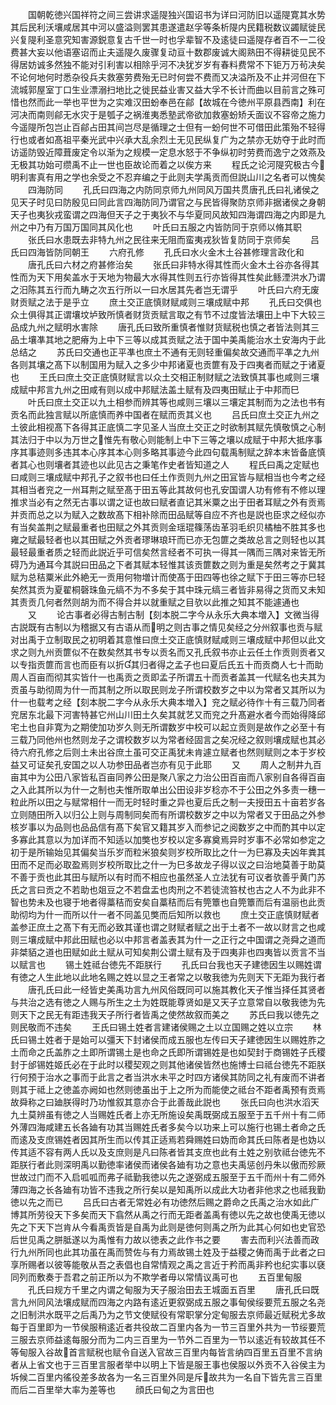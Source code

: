 <!-- { "loadSidebar": true } -->
　　国朝乾徳兴国祥符之间三尝讲求遥隄独兴国诏书为详曰河防旧以遥隄寛其水势其后民利沃壤咸居其中河以盛溢则罢其患遂遣赵孚等条析隄内民籍税数议蠲赋徙民兴复隄利圣意究知害源鋭意复古千世一时也孚辈智不及逺徒曰遥隄存者百不一二役费甚大妄以他语塞诏而止夫遥隄久废骤复动亘十数郡废诚大阁熟田不得耕徙见民不得居妨诚多然独不能对引利害以相除乎河不决犹岁岁有春料费常不下钜万万茍决矣不论何地何时悉杂役兵夫救塞劳费殆无已时何尝不费而又决溢所及不止并河但在下流城郭屋室丁口生业漂溺扫地比之徙民益业害又益大孚不长计而曲以目前言之殊可惜也然而此一举也平世为之实难汉田蚡奉邑在鄃【故城在今徳州平原县西南】利在河决而南则鄃无水灾于是瓠子之祸淮夷悉塾武帝欲加救塞蚡矫夭面议不容帝之施力今遥隄所包岂止百鄃占田其间岂尽是循理之士但有一蚡何世不可借田此策殆不轻得行也或者如髙祖平秦光武中兴承大乱余烈土无见民纵复广为之禁亦无妨夺于此时而访遥防毁近障葺废定令以渐为之规模一定息水怒于不争纵初时劳费而逸宁之效燕及无极其功始可缵禹不止一世也臣故论而着之以俟方来
　　程氏之论河隄究极古今明利害真有用之学也余受之不忍弃编之于此则夫学禹贡而但説山川之名者可以愧矣
　　四海防同
　　孔氏曰四海之内防同京师九州同风万国共贯唐孔氏曰礼诸侯之见天子时见曰防殷见曰同此言四海防同乃谓官之与民皆得聚防京师非据诸侯之身朝天子也夷狄戎蛮谓之四海但天子之于夷狄不与华夏同风故知四海谓四海之内即是九州之中乃有万国万国同其风化也
　　叶氏曰五服之内皆防同于京师以脩其职
　　张氏曰水患既去非特九州之民往来无阻而蛮夷戎狄皆复防同于京师矣
　　吕氏曰四海皆防同朝王
　　六府孔修
　　孔氏曰水火金木土谷甚修理言政化和
　　唐孔氏曰六材之府甚修治矣
　　张氏曰非特水得其性而火金木土谷亦各得其性而为天下用矣盖水于天地为物最大水得其性则五行亦皆得其性矣此鲧湮洪水乃谓之汨陈其五行而九畴之次五行所以一曰水居其先者岂无谓乎
　　叶氏曰六府无废财贡赋之法于是乎立
　　庶土交正底慎财赋咸则三壤成赋中邦
　　孔氏曰交俱也众土俱得其正谓壤坟垆致所慎者财货贡赋言取之有节不过度皆法壤田上中下大较三品成九州之赋明水害除
　　唐孔氏曰致所重慎者惟财货赋税也慎之者皆法则其三品土壤凖其地之肥瘠为上中下三等以成其贡赋之法于国中美禹能治水土安海内于此总结之
　　苏氏曰交通也正平凖也庶土不通有无则轻重偏矣故交通而平凖之九州各则其壤之髙下以制国用为赋入之多少中邦诸夏也贡篚有及于四夷者而赋之于诸夏也
　　王氏曰庶土交正底慎财赋言以众土交相正制财赋之法致慎其事也咸则三壤成赋中邦言九州之田咸有则以成中邦赋法盖土赋有及四夷田赋止于中邦而巳
　　叶氏曰庶土交正以九土相参而辨其等也咸则三壤以三壤定其制而为之法也书有贡名而此独言赋以所底慎而养中国者在赋而贡其义也
　　吕氏曰庶土交正九州之土彼此相视髙下各得其正底慎二字见圣人当庶土交正之时欲制其赋先慎敬慎之心制其法归于中以为万世之惟先有敬心则能制上中下三等之壤以成赋于中邦大抵序事序其事迹则多违其本心序其本心则多略其事迹今此四句载禹制赋之辞本末皆备底慎者其心也则壤者其迹也以此见古之秉笔作史者皆知道之人
　　程氏曰禹之定赋也曰咸则三壤成赋中邦孔子之叙书也曰任土作贡则九州之田冝皆与赋相当也今考之经其相当者兖之一州耳荆之赋至髙于田五等此其故何也孔安国谓人功有修有不修以理推求当必有之然无古事以谓之证也故曰赋者直记其米粟之出于田者耳赋之外有贡焉并贡而总之以为赋入之数故髙下相补除而田品赋等自应不齐也是説也臣求之经似亦有当矣盖荆之赋最重者也田赋之外其贡则金瑶琨篠荡齿革羽毛织贝橘柚不胜其多也雍之赋最轻者也以其田赋之外贡者璆琳琅玕而已亦无包篚之类故总言之则轻也以其最轻最重者质之轻而此説近乎可信矣然言经者不可执一得其一隅而三隅对来皆无所碍乃为通耳今其説曰田品之下者其赋本轻惟其该贡篚数之则为重是矣然考之于冀其赋为总秸粟米此外絶无一贡用何物増计而使髙于田四等也徐之赋下于田三等亦巳轻矣然其贡为夏翟桐磬珠鱼元缟不为不多矣于其中珠元缟三者皆非易得之货而又未知其责贡几何者然则胡为而不得合并以就重赋之目欤以此推之知其不能遽通也
　　又
　　论古事者必得古制古制【刻本脱二字今从永乐大典本増入】文微当得古説既有古制以为稽据又有古语从而明之则古事之情见矣经之分州叙事也贡与赋对出禹于立制取民之初明着其意惟曰庶土交正底慎财赋咸则三壤成赋中邦但以此文求之则九州贡篚似不在数矣然其书专以贡名而又孔氏叙书亦止云任土作贡则贡者又以专指贡篚而言也而臣有以折其归者得之孟子也曰夏后氏五十而贡商人七十而助周人百亩而彻其实皆什一也禹贡之贡即孟子所谓五十而贡者盖其一代赋名也夫其为贡虽与助彻周为什一而其制之所以取民则龙子所谓校数岁之中以为常者又其所以为什一也载考之经【刻本脱二字今从永乐大典本増入】兖之赋必待作十有三载乃同者兖居东北最下河害特甚它州山川田土久矣其就艺又而兖之升髙避水者今而始得降邱宅土也自非寛为之期使加功岁久则无所谓数岁中校可以起立贡则是故作之必至十有三载乃同他州也然则龙子之谓校数岁以为常者经固言之矣况经之叙则壤成赋也其必待六府孔修之后则土未出谷庶土虽可交正禹犹未肯遽立赋者也然则赋则之本于岁校益又可证矣孔安国之以人功参田品者岂亦有见于此耶
　　又
　　周人之制井九百亩其中为公田八家皆私百亩同养公田是聚八家之力治公田百亩而八家别自各得百亩之入此其所以为什一之制也夫惟所取单出公田设非岁稔亦不于公田之外多责一穗一粒此所以田之与赋常相什一而无时轻时重之异也夏后氏之制一夫授田五十亩若岁各立则随田所入以归公上则与周制同矣而有所谓校数岁之中以为常者又于田品之外参核岁事以为品则也品品信有髙下矣官又籍其岁入而参记之阅数岁之中而酌其中以定多寡此其意以为加详而不知适以加獘也岁校以定多寡奠焉异时岁事不必常如参定之初于是所输始见其偏矣当乐岁而粒米狼矣则岁校所取比之什一为巳寡及夫凶年粪其田而不足而必取盈焉则岁校所取比之什一为巳多故龙子得以议之曰治地莫善于助莫不善于贡也此其田与赋所以有时而不相应也虽然圣人立法犹有可议者欤善乎黄门苏氏之言曰贡之不若助也爼豆之不若盘盂也肉刑之不若徒流笞杖也古之人不为此非不智也势未及也寝于地者得藁秸而安矣自藁秸而后有筦簟也自筦簟而后有温丽也此贡助彻均为什一而所以什一者不同盖见獘而后知所以救也
　　庶土交正底慎财赋者盖参正庶土之髙下有无而必致其谨也谓之财赋者赋之出于土者不一故以财言之也咸则三壤成赋中邦此田赋也必以中邦言者盖表其为什一之正行之中国谓之尧舜之道而非桀貊之道也田赋如此土赋从可知矣荆公谓土赋有及于四夷非也四夷皆以贡言不当以赋言也
　　锡土姓祗台徳先不距朕行
　　孔氏曰台我也天子建徳因生以赐姓谓有徳之人生此地以此地名赐之姓以显之王者常之以敬我徳为先则天下无距为我行者
　　唐孔氏曰此一经皆史美禹功言九州风俗既同可以施其教化天子惟当择任其贤者与共治之选有徳之人赐与所生之土为姓既能尊贤如是又天子立意常自以敬我徳为先则天下之民无有距违我天子所行者皆禹之使然故叙而美之
　　苏氏曰我以徳先之则民敬而不违矣
　　王氏曰锡土姓者言建诸侯赐之土以立国赐之姓以立宗
　　林氏曰锡土姓者于是始可以彊天下封诸侯而成五服也左传曰天子建徳因生以赐姓胙之土而命之氏盖胙之土即所谓锡土是也命之氏即所谓锡姓是也如契封于商锡姓子氏稷封于邰锡姓姬氏必在于此时以稷契观之则其他诸侯皆然也施博士曰祗台徳先不距朕行何预于治水之事而于此言之者当洪水未平之时四方诸侯其防同之礼有废而不讲者则其于祗上之徳盖亦阙如也然则徳虽出于上之所为而能使之祗台不距者禹预有贡焉故舜称之曰廸朕得时乃功惟叙其意亦合于此善哉此説也
　　张氏曰向也洪水滔天九土莫辨虽有徳之人当赐姓氏者上亦无所施设矣禹既弼成五服至于五千州十有二师外薄四海咸建五长各廸有功其当赐姓氏者多矣今以功来上可以施行也锡土者命之氏而逺及支庶锡姓者因其所生而以传其正适焉若舜赐姓曰妫而命其氏曰陈者是也妫以传其适不容有两人氏以及支庶则是凡曰陈者皆其支庶也此有土姓之别欤祗台徳先不距朕行者此则深明禹以勤徳率诸侯而诸侯各廸有功之意也夫禹惩创丹朱以傲而殄厥世故过门而不入启呱呱而弗子祗勤我徳以先之遂弼成五服至于五千而州十有二师外薄四海之长各廸有功皆不违我之所行矣以是知禹所以成此大功者非他求之也祗我勤徳以先之而已
　　吕氏曰古者无常姓必有功徳然后赐之爵命之氏禹之治水如此广博其所劳役天下多矣而天下翕然从禹之行而无距者盖禹有徳以先之故也使禹无徳以先之下天下岂肯从今看禹贡皆是自禹为此则是徳何则禹之所为此其心何如也史官恐后世见禹之胼胝遂以为禹惟有力故以徳表之此作书之要
　　害去而利兴法善而政行九州所同也此其功虽在禹而赞佐与有力焉故锡土姓及于益稷之俦而禹于此者之曰享所赐者以彼等能敬从吾之表倡也自常情观之禹之言近于矜而禹非矜也纪实事以褎同列而敷奏于吾君之前正所以为不欺学者毋以常情议禹可也
　　五百里甸服
　　孔氏曰规方千里之内谓之甸服为天子服治田去王城面五百里
　　唐孔氏曰既言九州同风法壤成赋而四海之内路有逺近更叙弼成五服之事甸侯绥要荒五服之名尧之旧制洪水既平之后禹乃为之节文使赋役有常职掌分定甸服去京师最近赋税尤多故每于百里即为一节侯服稍逺近者共役故二百里内各为一节三百里外共为一节绥要荒三服去京师益逺每服分而为二内三百里为一节外二百里为一节以逺近有较故其任不等甸服入谷故首言赋税也赋令自送入官故三百里内每皆言纳四百里五百里不言纳者从上省文也于三百里言服者举中以明上下皆是服王事也侯服以外贡不入谷侯主为坼候二百里内徭役差多故各为一名三百里外同是斥故共为一名自下皆先言三百里而后二百里举大率为差等也
　　顔氏曰甸之为言田也
